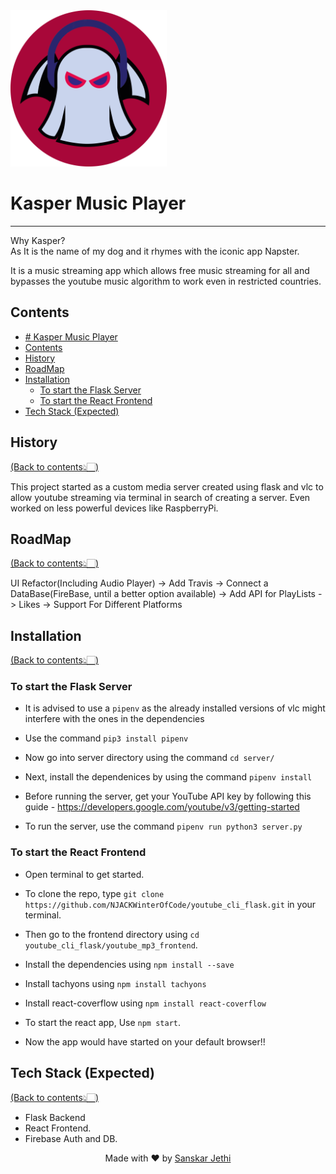﻿<img src="Logo/logo.png" width="250" title="Kasper Logo">

# Kasper Music Player 
---
Why Kasper? <br>
As It is the name of my dog and it rhymes with the iconic app Napster.


It is a music streaming app which allows free music streaming for all and bypasses the youtube music algorithm to work even in restricted countries.

## Contents
- [# Kasper Music Player](#kasper-music-player)
- [Contents](#contents)
- [History](#history)
- [RoadMap](#roadmap)
- [Installation](#installation)
  - [To start the Flask Server](#to-start-the-flask-server)
  - [To start the React Frontend](#to-start-the-react-frontend)
- [Tech Stack (Expected)](#tech-stack-expected)

## History
[(Back to contents👆🏻)](#contents)
<p> This project started as a custom media server created using flask and vlc to allow youtube streaming via terminal in search of creating a server. Even worked on less powerful devices like RaspberryPi.</p>

## RoadMap
[(Back to contents👆🏻)](#contents)

UI Refactor(Including Audio Player) -> Add Travis -> Connect a DataBase(FireBase, until a better option available) -> Add API for PlayLists -> Likes -> Support For Different Platforms

## Installation
[(Back to contents👆🏻)](#contents)

### To start the Flask Server

* It is advised to use a `pipenv` as the already installed versions of vlc might interfere with the ones in the dependencies

* Use the command `pip3 install pipenv`

* Now go into server directory using the command `cd server/`

* Next, install the dependenices by using the command `pipenv install`

* Before running the server, get your YouTube API key by following this guide -                https://developers.google.com/youtube/v3/getting-started


* To run the server, use the command `pipenv run python3 server.py`

### To start the React Frontend

* Open terminal to get started.

* To clone the repo, type `git clone https://github.com/NJACKWinterOfCode/youtube_cli_flask.git` in your terminal.

* Then go to the frontend directory using `cd youtube_cli_flask/youtube_mp3_frontend`.

* Install the dependencies using `npm install --save`

* Install tachyons using `npm install tachyons`

* Install react-coverflow using `npm install react-coverflow`

* To start the react app, Use `npm start`.

* Now the app would have started on your default browser!!

## Tech Stack (Expected)
[(Back to contents👆🏻)](#contents)

* Flask Backend
* React Frontend.
* Firebase Auth and DB.

<p align="center"> Made with ❤ by <a href="https://github.com/stealthanthrax">Sanskar Jethi</a></p>
